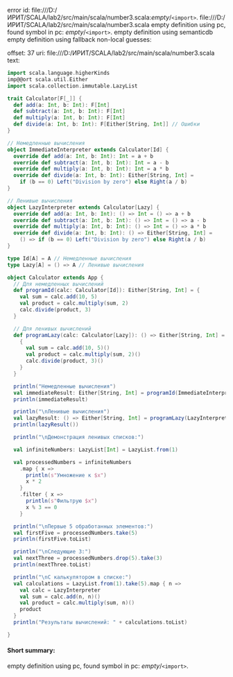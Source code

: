 error id: file:///D:/ИРИТ/SCALA/lab2/src/main/scala/number3.scala:_empty_/`<import>`.
file:///D:/ИРИТ/SCALA/lab2/src/main/scala/number3.scala
empty definition using pc, found symbol in pc: _empty_/`<import>`.
empty definition using semanticdb
empty definition using fallback
non-local guesses:

offset: 37
uri: file:///D:/ИРИТ/SCALA/lab2/src/main/scala/number3.scala
text:
```scala
import scala.language.higherKinds
imp@@ort scala.util.Either
import scala.collection.immutable.LazyList

trait Calculator[F[_]] {
  def add(a: Int, b: Int): F[Int]
  def subtract(a: Int, b: Int): F[Int]
  def multiply(a: Int, b: Int): F[Int]
  def divide(a: Int, b: Int): F[Either[String, Int]] // Ошибки
}

// Немедленные вычисления
object ImmediateInterpreter extends Calculator[Id] {
  override def add(a: Int, b: Int): Int = a + b
  override def subtract(a: Int, b: Int): Int = a - b
  override def multiply(a: Int, b: Int): Int = a * b
  override def divide(a: Int, b: Int): Either[String, Int] =
    if (b == 0) Left("Division by zero") else Right(a / b)
}

// Ленивые вычисления
object LazyInterpreter extends Calculator[Lazy] {
  override def add(a: Int, b: Int): () => Int = () => a + b
  override def subtract(a: Int, b: Int): () => Int = () => a - b
  override def multiply(a: Int, b: Int): () => Int = () => a * b
  override def divide(a: Int, b: Int): () => Either[String, Int] =
    () => if (b == 0) Left("Division by zero") else Right(a / b)
}

type Id[A] = A // Немедленные вычисления
type Lazy[A] = () => A // Ленивые вычисления

object Calculator extends App {
  // Для немедленных вычислений
  def programId(calc: Calculator[Id]): Either[String, Int] = {
    val sum = calc.add(10, 5)
    val product = calc.multiply(sum, 2)
    calc.divide(product, 3)
  }

  // Для ленивых вычислений
  def programLazy(calc: Calculator[Lazy]): () => Either[String, Int] = { () =>
    {
      val sum = calc.add(10, 5)()
      val product = calc.multiply(sum, 2)()
      calc.divide(product, 3)()
    }
  }

  println("Немедленные вычисления")
  val immediateResult: Either[String, Int] = programId(ImmediateInterpreter)
  println(immediateResult)

  println("\nЛенивые вычисления")
  val lazyResult: () => Either[String, Int] = programLazy(LazyInterpreter)
  println(lazyResult())

  println("\nДемонстрация ленивых списков:")

  val infiniteNumbers: LazyList[Int] = LazyList.from(1)

  val processedNumbers = infiniteNumbers
    .map { x =>
      println(s"Умножение к $x")
      x * 2
    }
    .filter { x =>
      println(s"Фильтрую $x")
      x % 3 == 0
    }

  println("\nПервые 5 обработанных элементов:")
  val firstFive = processedNumbers.take(5)
  println(firstFive.toList)

  println("\nСледующие 3:")
  val nextThree = processedNumbers.drop(5).take(3)
  println(nextThree.toList)

  println("\nС калькулятором в списке:")
  val calculations = LazyList.from(1).take(5).map { n =>
    val calc = LazyInterpreter
    val sum = calc.add(n, n)()
    val product = calc.multiply(sum, n)()
    product
  }
  println("Результаты вычислений: " + calculations.toList)

}

```


#### Short summary: 

empty definition using pc, found symbol in pc: _empty_/`<import>`.